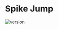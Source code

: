 # Spike Jump
![version](https://img.shields.io/github/v/release/JoshuaDRose/spike-jump?color=olive&display_name=tag)
